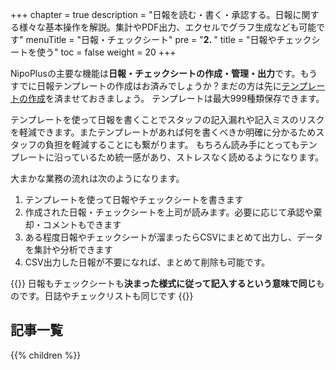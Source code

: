 +++
chapter = true
description = "日報を読む・書く・承認する。日報に関する様々な基本操作を解説。集計やPDF出力、エクセルでグラフ生成なども可能です"
menuTitle = "日報・チェックシート"
pre = "<b>2. </b>"
title = "日報やチェックシートを使う"
toc = false
weight = 20
+++


NipoPlusの主要な機能は**日報・チェックシートの作成・管理・出力**です。もうすでに日報テンプレートの作成はお済みでしょうか？まだの方は先に[テンプレートの作成](/org/groupsetting/template/)を済ませておきましょう。
テンプレートは最大999種類保存できます。  

テンプレートを使って日報を書くことでスタッフの記入漏れや記入ミスのリスクを軽減できます。またテンプレートがあれば何を書くべきか明確に分かるためスタッフの負担を軽減することにも繋がります。
もちろん読み手にとってもテンプレートに沿っているため統一感があり、ストレスなく読めるようになります。  

大まかな業務の流れは次のようになります。

1. テンプレートを使って日報やチェックシートを書きます
1. 作成された日報・チェックシートを上司が読みます。必要に応じて承認や棄却・コメントもできます
1. ある程度日報やチェックシートが溜まったらCSVにまとめて出力し、データを集計や分析できます
1. CSV出力した日報が不要になれば、まとめて削除も可能です。

{{<alice pos="right" icon="here">}}
日報もチェックシートも**決まった様式に従って記入するという意味で同じ**ものです。日誌やチェックリストも同じです
{{</alice>}}

<aside id="childrenList">
<h2>記事一覧</h2>
{{% children  %}}
</aside>
